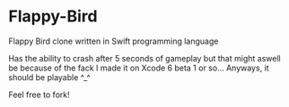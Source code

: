 Flappy-Bird
===========

Flappy Bird clone written in Swift programming language

Has the ability to crash after 5 seconds of gameplay but that might aswell be because of the fack I made it on 
Xcode 6 beta 1 or so... Anyways, it should be playable ^_^

Feel free to fork!
